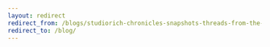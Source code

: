 ```yaml
---
layout: redirect
redirect_from: /blogs/studiorich-chronicles-snapshots-threads-from-the-nyc-streets/unearthing-the-ancestral-whiskers-felix-through-the-looking-glass
redirect_to: /blog/
---
```

